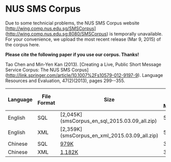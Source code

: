 # NUS SMS Corpus
Due to some technicial problems, the NUS SMS Corpus website [http://wing.comp.nus.edu.sg/SMSCorpus] (http://wing.comp.nus.edu.sg:8080/SMSCorpus) is temporally unavailable. For your convenience, we upload the most recent release (Mar 9, 2015) of the corpus here. 

**Please cite the following paper if you use our corpus. Thanks!**


Tao Chen and Min-Yen Kan (2013). [Creating a Live, Public Short Message Service Corpus: The NUS SMS Corpus] (http://link.springer.com/article/10.1007%2Fs10579-012-9197-9). Language Resources and Evaluation, 47(2)(2013), pages 299--355.


Language | File Format | Size | Number of Messages 
------------ | ------------- | -------------  | -------------
English | SQL | [2,045K] (smsCorpus_en_sql_2015.03.09_all.zip) | 55,835
English | XML | [2,359K] (smsCorpus_en_xml_2015.03.09_all.zip) | 55,835
Chinese | SQL | [979K](smsCorpus_zh_sql_2015.03.09.zip)   | 31,465
Chinese | XML | [1,182K](smsCorpus_zh_xml_2015.03.09.zip) | 31,465
    
    
